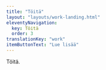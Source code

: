```yaml
---
title: "Töitä"
layout: "layouts/work-landing.html"
eleventyNavigation:
  key: Töitä
  order: 3
translationKey: "work"
itemButtonText: "Lue lisää"
---
```


Töitä.
